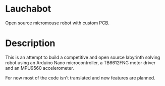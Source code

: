 # Lauchabot
Open source micromouse robot with custom PCB.
# Description
This is an attempt to build a competitive and open source labyrinth solving robot using an Arduino Nano microcontroller, a TB6612FNG motor driver and an MPU9560 accelerometer.

For now most of the code isn't translated and new features are planned.


